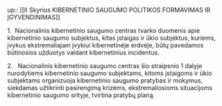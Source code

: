 up:: [[II Skyrius KIBERNETINIO SAUGUMO POLITIKOS FORMAVIMAS IR ĮGYVENDINIMAS]]

1.  Nacionalinis kibernetinio saugumo centras tvarko duomenis apie kibernetinio saugumo subjektus, kitas įstaigas ir ūkio subjektus, kuriems, įvykus ekstremaliajam įvykiui kibernetinėje erdvėje, būtų pavedamos būtinosios užduotys valdant kibernetinius incidentus.

2.   Nacionalinis kibernetinio saugumo centras šio straipsnio 1 dalyje nurodytiems kibernetinio saugumo subjektams, kitoms įstaigoms ir ūkio subjektams organizuoja kibernetinio saugumo pratybas ir mokymus, siekdamas užtikrinti pasirengimą krizėms, ekstremaliosioms situacijoms kibernetinio saugumo srityje, tvirtina pratybų planą.
